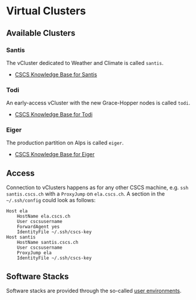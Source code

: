 # Virtual Clusters

## Available Clusters

### Santis

The vCluster dedicated to Weather and Climate is called `santis`.

- [CSCS Knowledge Base for Santis](https://confluence.cscs.ch/display/KB/Santis+Early+Access)

### Todi

An early-access vCluster with the new Grace-Hopper nodes is called `todi`.

- [CSCS Knowledge Base for Todi](https://confluence.cscs.ch/display/KB/Todi+early+access)

### Eiger

The production partition on Alps is called `eiger`.

- [CSCS Knowledge Base for Eiger](https://confluence.cscs.ch/display/KB/Alps+%28Eiger%29+User+Guide)

## Access

Connection to vClusters happens as for any other CSCS machine, e.g. `ssh santis.cscs.ch` with a `ProxyJump` on `ela.cscs.ch`.
A section in the `~/.ssh/config` could look as follows:

```config title="~/.ssh.config"
Host ela
    HostName ela.cscs.ch
    User cscsusername
    ForwardAgent yes
    IdentityFile ~/.ssh/cscs-key
Host santis
    HostName santis.cscs.ch
    User cscsusername
    ProxyJump ela
    IdentityFile ~/.ssh/cscs-key
```

## Software Stacks

Software stacks are provided through the so-called [user environments](uenvs.md).

